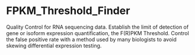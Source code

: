 # FPKM_Threshold_Finder
Quality Control for RNA sequencing data. Establish the limit of detection of gene or isoform expression quantification, the F(R)PKM Threshold. Control the false positive rate with a method used by many biologists to avoid skewing differential expression testing.
